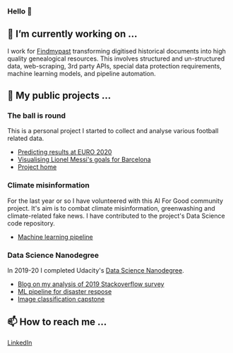 ### Hello 👋

## 🔭 I’m currently working on ...

I work for [Findmypast](findmypast.co.uk/) transforming digitised historical documents into high quality genealogical resources. This involves structured and un-structured data, web-scraping, 3rd party APIs, special data protection requirements, machine learning models, and pipeline automation.

## 🌱 My public projects ...

### The ball is round

This is a personal project I started to collect and analyse various football related data.

* [Predicting results at EURO 2020](https://medium.com/@adeacon/elo-goodbye-euro-2020-e7b6e4d9759a)
* [Visualising Lionel Messi's goals for Barcelona](https://github.com/deacona/the-ball-is-round/blob/master/reports/messi_01_finding_leo.md)
* [Project home](https://github.com/deacona/the-ball-is-round)


### Climate misinformation

For the last year or so I have volunteered with this AI For Good community project. It's aim is to combat climate misinformation, greenwashing and climate-related fake news. I have contributed to the project's Data Science code repository.

* [Machine learning pipeline](https://github.com/ClimateMisinformation/cm-data-science)

### Data Science Nanodegree

In 2019-20 I completed Udacity's [Data Science Nanodegree](https://www.udacity.com/course/data-scientist-nanodegree--nd025).

* [Blog on my analysis of 2019 Stackoverflow survey](https://towardsdatascience.com/who-are-data-scientists-c5a4f09fdb4c)
* [ML pipeline for disaster respose](https://github.com/deacona/disaster-response)
* [Image classification capstone](https://github.com/deacona/dog-project)

## 📫 How to reach me ...

[LinkedIn](https://www.linkedin.com/in/adam-deacon-7403402/)



<!--
**deacona/deacona** is a ✨ _special_ ✨ repository because its `README.md` (this file) appears on your GitHub profile.

Here are some ideas to get you started:

- 🔭 I’m currently working on ...
- 🌱 I’m currently learning ...
- 👯 I’m looking to collaborate on ...
- 🤔 I’m looking for help with ...
- 💬 Ask me about ...
- 📫 How to reach me: ...
- 😄 Pronouns: ...
- ⚡ Fun fact: ...
-->
